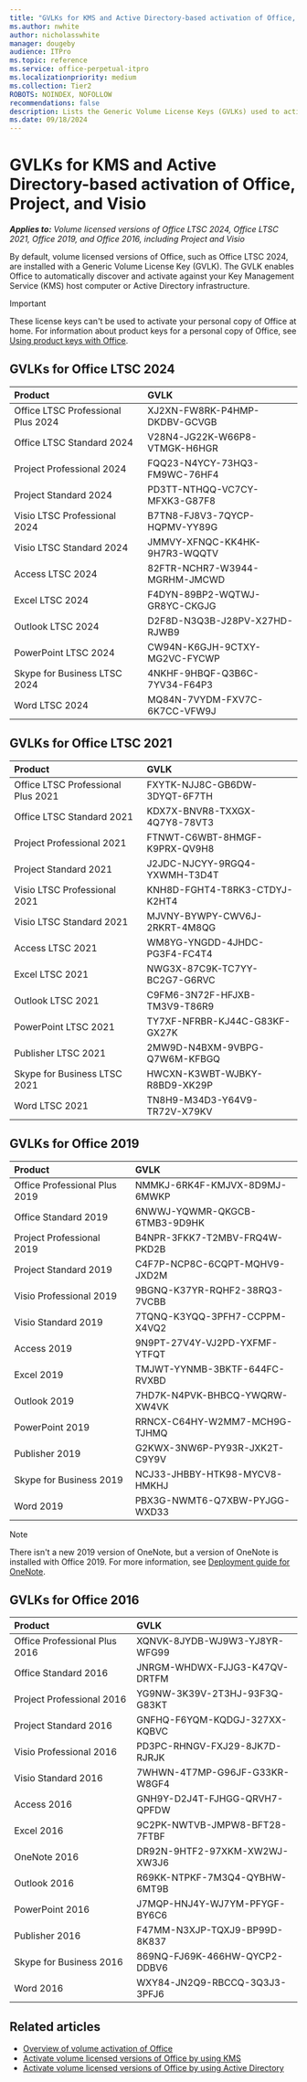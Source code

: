 ```yaml
---
title: "GVLKs for KMS and Active Directory-based activation of Office, Project, and Visio"
ms.author: nwhite
author: nicholasswhite
manager: dougeby
audience: ITPro
ms.topic: reference
ms.service: office-perpetual-itpro
ms.localizationpriority: medium
ms.collection: Tier2
ROBOTS: NOINDEX, NOFOLLOW
recommendations: false
description: Lists the Generic Volume License Keys (GVLKs) used to activate volume licensed versions of Office LTSC 2021, Office 2019, and Office 2016, including Project and Visio. 
ms.date: 09/18/2024
---
```


# GVLKs for KMS and Active Directory-based activation of Office, Project, and Visio

***Applies to:*** *Volume licensed versions of Office LTSC 2024, Office LTSC 2021, Office 2019, and Office 2016, including Project and Visio*

By default, volume licensed versions of Office, such as Office LTSC 2024, are installed with a Generic Volume License Key (GVLK). The GVLK enables Office to automatically discover and activate against your Key Management Service (KMS) host computer or Active Directory infrastructure.
  
> [!IMPORTANT]
> These license keys can't be used to activate your personal copy of Office at home. For information about product keys for a personal copy of Office, see [Using product keys with Office](https://support.microsoft.com/office/12a5763a-d45c-4685-8c95-a44500213759).

## GVLKs for Office LTSC 2024
|**Product**|**GVLK**|
|:-----|:-----|
|Office LTSC Professional Plus 2024 |XJ2XN-FW8RK-P4HMP-DKDBV-GCVGB|
|Office LTSC Standard 2024 |V28N4-JG22K-W66P8-VTMGK-H6HGR|
|Project Professional 2024 |FQQ23-N4YCY-73HQ3-FM9WC-76HF4|
|Project Standard 2024 |PD3TT-NTHQQ-VC7CY-MFXK3-G87F8|
|Visio LTSC Professional 2024 |B7TN8-FJ8V3-7QYCP-HQPMV-YY89G|
|Visio LTSC Standard 2024 |JMMVY-XFNQC-KK4HK-9H7R3-WQQTV|
|Access LTSC 2024 |82FTR-NCHR7-W3944-MGRHM-JMCWD|
|Excel LTSC 2024 |F4DYN-89BP2-WQTWJ-GR8YC-CKGJG|
|Outlook LTSC 2024 |D2F8D-N3Q3B-J28PV-X27HD-RJWB9|
|PowerPoint LTSC 2024 |CW94N-K6GJH-9CTXY-MG2VC-FYCWP|
|Skype for Business LTSC 2024 |4NKHF-9HBQF-Q3B6C-7YV34-F64P3|
|Word LTSC 2024 |MQ84N-7VYDM-FXV7C-6K7CC-VFW9J|

## GVLKs for Office LTSC 2021
|**Product**|**GVLK**|
|:-----|:-----|
|Office LTSC Professional Plus 2021   |FXYTK-NJJ8C-GB6DW-3DYQT-6F7TH  |
|Office LTSC Standard 2021   |KDX7X-BNVR8-TXXGX-4Q7Y8-78VT3  |
|Project Professional 2021   |FTNWT-C6WBT-8HMGF-K9PRX-QV9H8 |
|Project Standard 2021   |J2JDC-NJCYY-9RGQ4-YXWMH-T3D4T  |
|Visio LTSC Professional 2021   |KNH8D-FGHT4-T8RK3-CTDYJ-K2HT4  |
|Visio LTSC Standard 2021    |MJVNY-BYWPY-CWV6J-2RKRT-4M8QG  |
|Access LTSC 2021   |WM8YG-YNGDD-4JHDC-PG3F4-FC4T4  |
|Excel LTSC 2021   |NWG3X-87C9K-TC7YY-BC2G7-G6RVC  |
|Outlook LTSC 2021  |C9FM6-3N72F-HFJXB-TM3V9-T86R9  |
|PowerPoint LTSC 2021   |TY7XF-NFRBR-KJ44C-G83KF-GX27K  |
|Publisher LTSC 2021  |2MW9D-N4BXM-9VBPG-Q7W6M-KFBGQ  |
|Skype for Business LTSC 2021 |HWCXN-K3WBT-WJBKY-R8BD9-XK29P |
|Word LTSC 2021   |TN8H9-M34D3-Y64V9-TR72V-X79KV  |
  
## GVLKs for Office 2019
|**Product**|**GVLK**|
|:-----|:-----|
|Office Professional Plus 2019  <br/> | NMMKJ-6RK4F-KMJVX-8D9MJ-6MWKP <br/> |
|Office Standard 2019  <br/> |  6NWWJ-YQWMR-QKGCB-6TMB3-9D9HK <br/> |
|Project Professional 2019  <br/> | B4NPR-3FKK7-T2MBV-FRQ4W-PKD2B<br/> |
|Project Standard 2019  <br/> | C4F7P-NCP8C-6CQPT-MQHV9-JXD2M<br/> |
|Visio Professional 2019  <br/> | 9BGNQ-K37YR-RQHF2-38RQ3-7VCBB <br/> |
|Visio Standard 2019  <br/> |  7TQNQ-K3YQQ-3PFH7-CCPPM-X4VQ2<br/> |
|Access 2019  <br/> | 9N9PT-27V4Y-VJ2PD-YXFMF-YTFQT <br/> |
|Excel 2019  <br/> |  TMJWT-YYNMB-3BKTF-644FC-RVXBD<br/> |
|Outlook 2019  <br/> |7HD7K-N4PVK-BHBCQ-YWQRW-XW4VK <br/> |
|PowerPoint 2019  <br/> |RRNCX-C64HY-W2MM7-MCH9G-TJHMQ  <br/> |
|Publisher 2019  <br/> | G2KWX-3NW6P-PY93R-JXK2T-C9Y9V<br/> |
|Skype for Business 2019  <br/> |NCJ33-JHBBY-HTK98-MYCV8-HMKHJ <br/> |
|Word 2019  <br/> |  PBX3G-NWMT6-Q7XBW-PYJGG-WXD33 <br/> |

> [!NOTE]
> There isn't a new 2019 version of OneNote, but a version of OneNote is installed with Office 2019. For more information, see [Deployment guide for OneNote](/microsoft-365-apps/deploy/deployment-guide-onenote).

## GVLKs for Office 2016
|**Product**|**GVLK**|
|:-----|:-----|
|Office Professional Plus 2016  <br/> |XQNVK-8JYDB-WJ9W3-YJ8YR-WFG99  <br/> |
|Office Standard 2016  <br/> |JNRGM-WHDWX-FJJG3-K47QV-DRTFM  <br/> |
|Project Professional 2016  <br/> |YG9NW-3K39V-2T3HJ-93F3Q-G83KT  <br/> |
|Project Standard 2016  <br/> |GNFHQ-F6YQM-KQDGJ-327XX-KQBVC  <br/> |
|Visio Professional 2016  <br/> |PD3PC-RHNGV-FXJ29-8JK7D-RJRJK  <br/> |
|Visio Standard 2016  <br/> |7WHWN-4T7MP-G96JF-G33KR-W8GF4  <br/> |
|Access 2016  <br/> |GNH9Y-D2J4T-FJHGG-QRVH7-QPFDW  <br/> |
|Excel 2016  <br/> |9C2PK-NWTVB-JMPW8-BFT28-7FTBF  <br/> |
|OneNote 2016  <br/> |DR92N-9HTF2-97XKM-XW2WJ-XW3J6  <br/> |
|Outlook 2016  <br/> |R69KK-NTPKF-7M3Q4-QYBHW-6MT9B  <br/> |
|PowerPoint 2016  <br/> |J7MQP-HNJ4Y-WJ7YM-PFYGF-BY6C6  <br/> |
|Publisher 2016  <br/> |F47MM-N3XJP-TQXJ9-BP99D-8K837  <br/> |
|Skype for Business 2016  <br/> |869NQ-FJ69K-466HW-QYCP2-DDBV6  <br/> |
|Word 2016  <br/> |WXY84-JN2Q9-RBCCQ-3Q3J3-3PFJ6  <br/> |

## Related articles

- [Overview of volume activation of Office](plan-volume-activation-of-office.md)
- [Activate volume licensed versions of Office by using KMS](activate-office-by-using-kms.md)
- [Activate volume licensed versions of Office by using Active Directory](activate-office-by-using-active-directory.md)